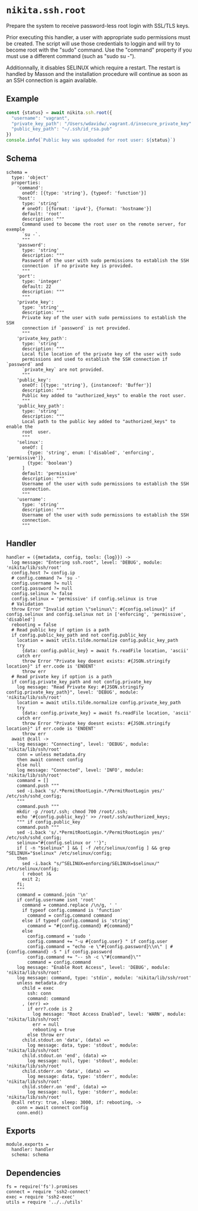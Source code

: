 
# `nikita.ssh.root`

Prepare the system to receive password-less root login with SSL/TLS keys.

Prior executing this handler, a user with appropriate sudo permissions must be 
created. The script will use those credentials
to loggin and will try to become root with the "sudo" command. Use the "command" 
property if you must use a different command (such as "sudo su -").

Additionnally, it disables SELINUX which require a restart. The restart is 
handled by Masson and the installation procedure will continue as soon as an 
SSH connection is again available.

## Example

```js
const {status} = await nikita.ssh.root({
  "username": "vagrant",
  "private_key_path": "/Users/wdavidw/.vagrant.d/insecure_private_key"
  "public_key_path": "~/.ssh/id_rsa.pub"
})
console.info(`Public key was updoaded for root user: ${status}`)
```

## Schema

    schema =
      type: 'object'
      properties:
        'command':
          oneOf: [{type: 'string'}, {typeof: 'function'}]
        'host':
          type: 'string'
          # oneOf: [{format: 'ipv4'}, {format: 'hostname'}]
          default: 'root'
          description: """
          Command used to become the root user on the remote server, for exemple
          `su -`.
          """
        'password':
          type: 'string'
          description: """
          Password of the user with sudo permissions to establish the SSH
          connection  if no private key is provided.
          """
        'port':
          type: 'integer'
          default: 22
          description: """
          """
        'private_key':
          type: 'string'
          description: """
          Private key of the user with sudo permissions to establish the SSH
          connection if `password` is not provided.
          """
        'private_key_path':
          type: 'string'
          description: """
          Local file location of the private key of the user with sudo
          permissions and used to establish the SSH connection if `password` and
          `private_key` are not provided.
          """
        'public_key':
          oneOf: [{type: 'string'}, {instanceof: 'Buffer'}]
          description: """
          Public key added to "authorized_keys" to enable the root user.
          """
        'public_key_path':
          type: 'string'
          description: """
          Local path to the public key added to "authorized_keys" to enable the
          root  user.
          """
        'selinux':
          oneOf: [
            {type: 'string', enum: ['disabled', 'enforcing', 'permissive']},
            {type: 'boolean'}
          ]
          default: 'permissive'
          description: """
          Username of the user with sudo permissions to establish the SSH
          connection.
          """
        'username':
          type: 'string'
          description: """
          Username of the user with sudo permissions to establish the SSH
          connection.
          """

## Handler

    handler = ({metadata, config, tools: {log}}) ->
      log message: "Entering ssh.root", level: 'DEBUG', module: 'nikita/lib/ssh/root'
      config.host ?= config.ip
      # config.command ?= 'su -'
      config.username ?= null
      config.password ?= null
      config.selinux ?= false
      config.selinux = 'permissive' if config.selinux is true
      # Validation
      throw Error "Invalid option \"selinux\": #{config.selinux}" if config.selinux and config.selinux not in ['enforcing', 'permissive', 'disabled']
      rebooting = false
      # Read public key if option is a path
      if config.public_key_path and not config.public_key
        location = await utils.tilde.normalize config.public_key_path
        try
          {data: config.public_key} = await fs.readFile location, 'ascii'
        catch err
          throw Error "Private key doesnt exists: #{JSON.stringify location}" if err.code is 'ENOENT'
          throw err
      # Read private key if option is a path
      if config.private_key_path and not config.private_key
        log message: "Read Private Key: #{JSON.stringify config.private_key_path}", level: 'DEBUG', module: 'nikita/lib/ssh/root'
        location = await utils.tilde.normalize config.private_key_path
        try
          {data: config.private_key} = await fs.readFile location, 'ascii'
        catch err
          throw Error "Private key doesnt exists: #{JSON.stringify location}" if err.code is 'ENOENT'
          throw err
      await @call ->
        log message: "Connecting", level: 'DEBUG', module: 'nikita/lib/ssh/root'
        conn = unless metadata.dry
        then await connect config
        else null
        log message: "Connected", level: 'INFO', module: 'nikita/lib/ssh/root'
        command = []
        command.push """
        sed -i.back 's/.*PermitRootLogin.*/PermitRootLogin yes/' /etc/ssh/sshd_config;
        """
        command.push """
        mkdir -p /root/.ssh; chmod 700 /root/.ssh;
        echo '#{config.public_key}' >> /root/.ssh/authorized_keys;
        """ if config.public_key
        command.push """
        sed -i.back 's/.*PermitRootLogin.*/PermitRootLogin yes/' /etc/ssh/sshd_config;
        selinux="#{config.selinux or ''}";
        if [ -n "$selinux" ] && [ -f /etc/selinux/config ] && grep ^SELINUX="$selinux" /etc/selinux/config;
        then
          sed -i.back "s/^SELINUX=enforcing/SELINUX=$selinux/" /etc/selinux/config;
          ( reboot )&
          exit 2;
        fi;
        """
        command = command.join '\n'
        if config.username isnt 'root'
          command = command.replace /\n/g, ' '
          if typeof config.command is 'function'
            command = config.command command
          else if typeof config.command is 'string'
            command = "#{config.command} #{command}"
          else
            config.command = 'sudo '
            config.command += "-u #{config.user} " if config.user
            config.command = "echo -e \"#{config.password}\\n\" | #{config.command} -S " if config.password
            config.command += "-- sh -c \"#{command}\""
            command = config.command
        log message: "Enable Root Access", level: 'DEBUG', module: 'nikita/lib/ssh/root'
        log message: command, type: 'stdin', module: 'nikita/lib/ssh/root'
        unless metadata.dry
          child = exec
            ssh: conn
            command: command
          , (err) =>
            if err?.code is 2
              log message: "Root Access Enabled", level: 'WARN', module: 'nikita/lib/ssh/root'
              err = null
              rebooting = true
            else throw err
          child.stdout.on 'data', (data) =>
            log message: data, type: 'stdout', module: 'nikita/lib/ssh/root'
          child.stdout.on 'end', (data) =>
            log message: null, type: 'stdout', module: 'nikita/lib/ssh/root'
          child.stderr.on 'data', (data) =>
            log message: data, type: 'stderr', module: 'nikita/lib/ssh/root'
          child.stderr.on 'end', (data) =>
            log message: null, type: 'stderr', module: 'nikita/lib/ssh/root'
      @call retry: true, sleep: 3000, if: rebooting, ->
        conn = await connect config
        conn.end()

## Exports

    module.exports =
      handler: handler
      schema: schema

## Dependencies

    fs = require('fs').promises
    connect = require 'ssh2-connect'
    exec = require 'ssh2-exec'
    utils = require '../../utils'
